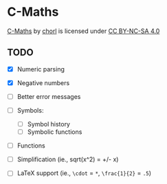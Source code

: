 # C-Maths
[C-Maths](https://github.com/ch0rl/C-Maths) by [chorl](https://chorl.dev) is licensed under [CC BY-NC-SA 4.0](http://creativecommons.org/licenses/by-nc-sa/4.0/?ref=chooser-v1)

## TODO
- [x] Numeric parsing
- [x] Negative numbers
- [ ] Better error messages
- [ ] Symbols:
	- [ ] Symbol history
	- [ ] Symbolic functions
- [ ] Functions
- [ ] Simplification (ie., sqrt(x^2) = +/- x)
- [ ] LaTeX support (ie., `\cdot` = `*`, `\frac{1}{2}` = `.5`)

